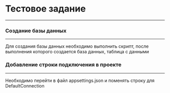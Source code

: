 # Тестовое задание
---
### Создание базы данных 
--- 
Для создания базы данных необходимо выполнить скрипт, после выполнения которого создается база данных, таблица с данными
### Добавление строки подключения в проекте
--- 
Необходимо перейти в файл appsettings.json и поменять строку для DefaultConnection
